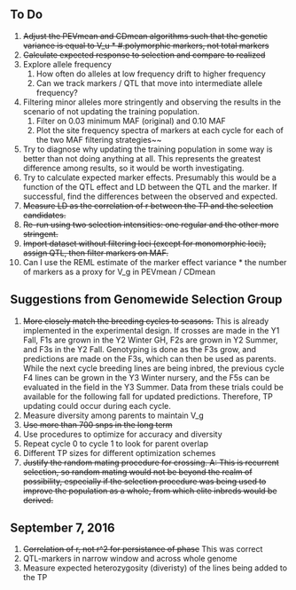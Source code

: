 ## To Do

1. ~~Adjust the PEVmean and CDmean algorithms such that the genetic variance is equal to V_u * #.polymorphic markers, not total markers~~
2. ~~Calculate expected response to selection and compare to realized~~
3. Explore allele frequency
    1. How often do alleles at low frequency drift to higher frequency
    2. Can we track markers / QTL that move into intermediate allele frequency?
4. Filtering minor alleles more stringently and observing the results in the scenario of not updating the training population.
    1. Filter on 0.03 minimum MAF (original) and 0.10 MAF
    2. Plot the site frequency spectra of markers at each cycle for each of the two MAF filtering strategies~~
5. Try to diagnose why updating the training population in some way is better than not doing anything at all. This represents the greatest difference among results, so it would be worth investigating.
6. Try to calculate expected marker effects. Presumably this would be a function of the QTL effect and LD between the QTL and the marker. If successful, find the differences between the observed and expected.
7. ~~Measure LD as the correlation of r between the TP and the selection candidates.~~
8. ~~Re-run using two selection intensities: one regular and the other more stringent.~~
9. ~~Import dataset without filtering loci (except for monomorphic loci), assign
QTL, then filter markers on MAF.~~
10. Can I use the REML estimate of the marker effect variance * the number of markers as
a proxy for V_g in PEVmean / CDmean


## Suggestions from Genomewide Selection Group
1. ~~More closely match the breeding cycles to seasons.~~ This is already implemented in the experimental design. If crosses are made in the Y1 Fall, F1s are grown in the Y2 Winter GH, F2s are grown in Y2 Summer, and F3s in the Y2 Fall. Genotyping is done as the F3s grow, and predictions are made on the F3s, which can then be used as parents. While the next cycle breeding lines are being inbred, the previous cycle F4 lines can be grown in the Y3 Winter nursery, and the F5s can be evaluated in the field in the Y3 Summer. Data from these trials could be available for the following fall for updated predictions. Therefore, TP updating could occur during each cycle.
2. Measure diversity among parents to maintain V_g
3. ~~Use more than 700 snps in the long term~~
4. Use procedures to optimize for accuracy and diversity
5. Repeat cycle 0 to cycle 1 to look for parent overlap
6. Different TP sizes for different optimization schemes
7. ~~Justify the random mating procedure for crossing. A: This is recurrent selection, so random mating would not be beyond the realm of possibility, especially if the selection procedure was being used to improve the population as a whole, from which elite inbreds would be derived.~~


## September 7, 2016
1. ~~Correlation of r, not r^2 for persistance of phase~~ This was correct
2. QTL-markers in narrow window and across whole genome
3. Measure expected heterozygosity (diveristy) of the lines being
added to the TP


